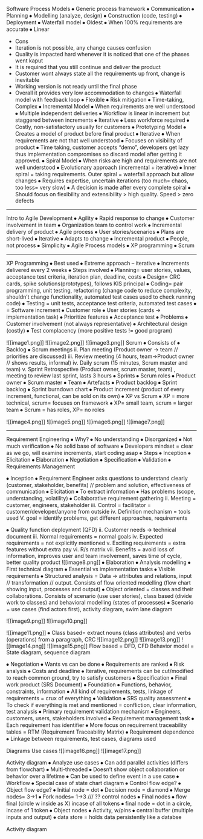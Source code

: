 Software Process Models
⦁	Generic process framework
 ⦁	Communication
 ⦁	Planning
 ⦁	Modelling (analyze, design)
 ⦁	Construction (code, testing)
 ⦁	Deployment
⦁	Waterfall model
 ⦁ Oldest
 ⦁ When 100% requirements are accurate
 ⦁ Linear
 - Cons
 - Iteration is not possible, any change causes confusion
 - Quality is impacted hard whenever it is noticed that one of the phases went kaput
 - It is required that you still continue and deliver the product
 - Customer wont always state all the requirements up front, change is inevitable
 - Working version is not ready until the final phase
  - Overall it provides very low accommodation to changes
⦁	Waterfall model with feedback loop
	⦁	Flexible
	⦁	Risk mitigation
	⦁	Time-taking, Complex
⦁	Incremental Model
	⦁	When requirements are well understood
	⦁	Multiple independent deliveries
	⦁	Workflow is linear in increment but staggered between increments
⦁	Iterative
	⦁	Less workforce required
	⦁	Costly, non-satisfactory usually for customers
⦁	 Prototyping Model
	⦁	Creates a model of product before final product
	⦁	Iterative
	⦁	When requirements are not that well understood
	⦁	Focuses on visibility of product
	⦁	Time taking, customer accepts “demo”, developers get lazy thus implementation compromises so discard model after getting it approved.
⦁	Spiral Model
	⦁	When risks are high and requirements are not well understood
	⦁	Evolutionary approach (incremental + iterative)
	⦁	Inner spiral = taking requirements. Outer spiral = waterfall approach but allow changes
	⦁	Requires expertise, uncertain iterations (too much= chaos, too less= very slow)
	⦁	A decision is made after every complete spiral
	⦁	 Should focus on flexibility and extensibility > high quality. Speed > zero defects


---

Intro to Agile Development
⦁	Agility
	⦁	Rapid response to change
	⦁	Customer involvement in team
	⦁	Organization team to control work
	⦁	Incremental delivery of product
⦁	Agile process
	⦁	User stories/scenarios
	⦁	Plans are short-lived
	⦁	Iterative
	⦁	Adapts to change
	⦁	Incremental product
	⦁	People, not process
	⦁	Simplicity
⦁	Agile Process models
	⦁	XP programming
	⦁	Scrum

---

XP Programming
⦁	Best used
	⦁	Extreme approach – iterative
	⦁	Increments delivered every 2 weeks
⦁	Steps involved
	⦁	Planning= user stories, values, acceptance test criteria, iteration plan, deadline, costs
	⦁	Design= CRC cards, spike solutions(prototypes), follows KIS principal
	⦁	Coding= pair programming, unit testing, refactoring (change code to reduce complexity, shouldn’t change functionality, automated test cases used to check running code)
	⦁	Testing = unit tests, acceptance test criteria, automated test cases
	⦁	= Software increment
⦁	Customer role
	⦁	User stories (cards -> implementation task)
	⦁	Prioritize features
	⦁	Acceptance test
⦁	Problems
	⦁	Customer involvement (not always representative)
	⦁	Architectural design (costly)
	⦁	Test complacency (more positive tests != good program)

 ![[image1.png]]
 ![[image2.png]]
 ![[image3.png]]
Scrum
⦁	Consists of
⦁	Backlog
⦁	Scrum meetings
ii. Plan meeting (Product owner -> team // priorities are discussed)
iii. Review meeting (4 hours, team->Product owner // shows results, informal)
iv. Daily scrum (15 minutes, Scrum master and team)
v. Sprint Retrospective (Product owner, scrum master, team) , meeting to review last sprint, lasts 3 hours
⦁	Sprints
⦁	Scrum roles
⦁	Product owner
⦁	Scrum master
⦁	Team
⦁	Artefacts
⦁	Product backlog
⦁	Sprint backlog
⦁	Sprint burndown chart
⦁	Product increment (product of every increment, functional, can be sold on its own)
⦁	XP vs Scrum
⦁	XP = more technical, scrum= focuses on framework
⦁	XP= small team, scrum = larger team
⦁	Scrum = has roles, XP= no roles

 ![[image4.png]]
![[image5.png]]
![[image6.png]]
![[image7.png]]

---

Requirement Engineering
⦁	Why?
⦁	No understanding
⦁	Disorganized
⦁	Not much verification
⦁	No solid base of software
⦁	Developers mindset = clear as we go, will examine increments, start coding asap
⦁	Steps
⦁	Inception
⦁	Elicitation
⦁	Elaboration
⦁	Negotiation
⦁	Specification
⦁	Validation
⦁	Requirements Management

⦁	Inception
⦁	Requirement Engineer asks questions to understand clearly (customer, stakeholder, benefits) // problem and solution, effectiveness of communication
⦁	Elicitation
⦁	To extract information
⦁	Has problems (scope, understanding, volatility)
⦁	Collaborative requirement gathering
ii. Meeting = customer, engineers, stakeholder
iii. Control = facilitator = customer/developer/anyone from outside
iv. Definition mechanism = tools used
V. goal = identify problems, get different approaches, requirements

⦁	Quality function deployment (QFD)
ii. Customer needs -> technical document
iii. Normal requirements = normal goals
iv. Expected requirements = not explicitly mentioned
v. Exciting requirements = extra features without extra pay
vi. R/s matrix
vii. Benefits = avoid loss of information, improves user and team involvement, saves time of cycle, better quality product
 ![[image8.png]]
⦁	Elaboration
⦁	Analysis modelling
⦁	First technical diagram
⦁	Essential vs implementation tasks
⦁	Visible requirements
⦁	Structured analysis = Data -> attributes and relations, input // transformation // output. Consists of flow oriented modelling (flow chart showing input, processes and output)
⦁	Object oriented = classes and their collaborations. Consists of scenario (use user stories), class based (divide work to classes) and behavioral modelling (states of processes)
⦁	Scenario = use cases (find actors first), activity diagram, swim lane diagram

![[image9.png]]
![[image10.png]]

![[image11.png]]
⦁	Class based= extract nouns (class attributes) and verbs (operations) from a paragraph, CRC
 ![[image12.png]]
 ![[image13.png]]
![[image14.png]]
![[image15.png]]
Flow based = DFD, CFD
Behavior model = State diagram, sequence diagram








⦁	Negotiation
⦁	Wants vs can be done
⦁	Requirements are ranked
⦁	Risk analysis
⦁	Costs and deadline
⦁	Iterative, requirements can be cut/modified to reach common ground, try to satisfy customers
⦁	Specification
⦁	Final work product (SRS Document)
⦁	Foundation
⦁	Functions, behavior, constraints, information
⦁	All kind of requirements, tests, linkage of requirements = crux of everything
⦁	Validation
⦁	SRS quality assessment
⦁	To check if everything is met and mentioned = confliction, clear information, test analysis
⦁	Primary requirement validation mechanism
⦁	Engineers, customers, users, stakeholders involved
⦁	Requirement management task
⦁	Each requirement has identifier
⦁	More focus on requirement traceability tables = RTM (Requirement Traceability Matrix)
⦁	Requirement dependence
⦁	Linkage between requirements, test cases, diagrams used

Diagrams
Use cases
 ![[image16.png]]
 ![[image17.png]]

Activity diagram
⦁	Analyze use cases
⦁	Can add parallel activities (differs from flowchart)
⦁	Multi-threaded
⦁	Doesn’t show object collaboration or behavior over a lifetime
⦁	Can be used to define event in a use case
⦁	Workflow
⦁	Special case of state chart diagram
⦁	Control flow edge?
⦁	Object flow edge?
⦁	Initial node = dot
⦁	Decision node = diamond
⦁	Merge nodes= 3->1
⦁	Fork nodes= 1->3 /// ?? control nodes
⦁	Final nodes
⦁	flow final (circle w inside as X) incase of all tokens
⦁	final node = dot in a circle, incase of 1 token
⦁	Object nodes
⦁	Activity, w/pins
⦁	central buffer (multiple inputs and output)
⦁	data store = holds data persistently like a databse









Activity diagram
